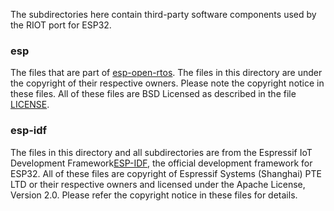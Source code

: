 The subdirectories here contain third-party software components used by the RIOT port for ESP32.

### esp

The files that are part of [esp-open-rtos](https://github.com/SuperHouse/esp-open-rtos.git). The files in this directory are under the copyright of their respective owners. Please note the copyright notice in these files. All of these files are BSD Licensed as described in the file [LICENSE](https://github.com/SuperHouse/esp-open-rtos/blob/master/LICENSE).

### esp-idf

The files in this directory and all subdirectories are from the Espressif IoT Development Framework[ESP-IDF](https://github.com/espressif/esp-idf.git), the official development framework for ESP32. All of these files are copyright of Espressif Systems (Shanghai) PTE LTD or their respective owners and licensed under the Apache License, Version 2.0. Please refer the copyright notice in these files for details.
